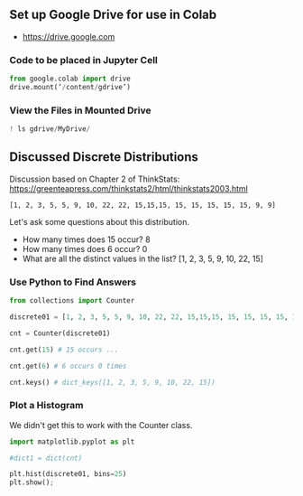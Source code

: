 ## Set up Google Drive for use in Colab

- https://drive.google.com

### Code to be placed in Jupyter Cell
```python
from google.colab import drive
drive.mount(‘/content/gdrive’)
```

### View the Files in Mounted Drive

```python
! ls gdrive/MyDrive/
```

## Discussed Discrete Distributions

Discussion based on Chapter 2 of ThinkStats: https://greenteapress.com/thinkstats2/html/thinkstats2003.html

```
[1, 2, 3, 5, 5, 9, 10, 22, 22, 15,15,15, 15, 15, 15, 15, 15, 9, 9]
```
Let's ask some questions about this distribution.

- How many times does 15 occur? 8
- How many times does 6 occur?  0
- What are all the distinct values in the list? [1, 2, 3, 5, 9, 10, 22, 15]

### Use Python to Find Answers

```python
from collections import Counter

discrete01 = [1, 2, 3, 5, 5, 9, 10, 22, 22, 15,15,15, 15, 15, 15, 15, 15, 9, 9]

cnt = Counter(discrete01)

cnt.get(15) # 15 occurs ...

cnt.get(6) # 6 occurs 0 times

cnt.keys() # dict_keys([1, 2, 3, 5, 9, 10, 22, 15])
```

### Plot a Histogram

We didn't get this to work with the Counter class.

```python
import matplotlib.pyplot as plt

#dict1 = dict(cnt)

plt.hist(discrete01, bins=25)
plt.show();
```
